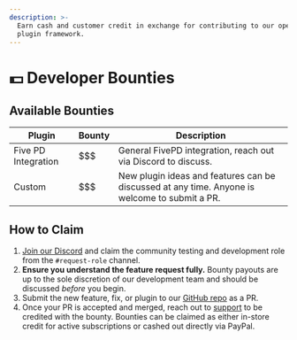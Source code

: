 ```yaml
---
description: >-
  Earn cash and customer credit in exchange for contributing to our open-source
  plugin framework.
---
```


# 💵 Developer Bounties

## Available Bounties

| Plugin              | Bounty | Description                                                                                   |
| ------------------- | ------ | --------------------------------------------------------------------------------------------- |
| Five PD Integration | \$$$   | General FivePD integration, reach out via Discord to discuss.                                 |
| Custom              | \$$$   | New plugin ideas and features can be discussed at any time. Anyone is welcome to submit a PR. |

## How to Claim

1. [Join our Discord](https://discord.sonorancad.com) and claim the community testing and development role from the `#request-role` channel.
2. **Ensure you understand the feature request fully.** Bounty payouts are up to the sole discretion of our development team and should be discussed _before_ you begin.
3. Submit the new feature, fix, or plugin to our [GitHub repo](https://github.com/Sonoran-Software/SonoranCADLuaIntegration) as a PR.
4. Once your PR is accepted and merged, reach out to [support](https://support.sonoransoftware.com) to be credited with the bounty. Bounties can be claimed as either in-store credit for active subscriptions or cashed out directly via PayPal.

